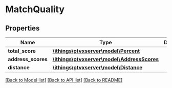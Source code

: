# MatchQuality

## Properties
Name | Type | Description | Notes
------------ | ------------- | ------------- | -------------
**total_score** | [**\ithings\ptvxserver\model\Percent**](Percent.md) |  | [optional] 
**address_scores** | [**\ithings\ptvxserver\model\AddressScores**](AddressScores.md) |  | [optional] 
**distance** | [**\ithings\ptvxserver\model\Distance**](Distance.md) |  | [optional] 

[[Back to Model list]](../../README.md#documentation-for-models) [[Back to API list]](../../README.md#documentation-for-api-endpoints) [[Back to README]](../../README.md)

